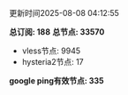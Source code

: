 更新时间2025-08-08 04:12:55

**总订阅: 188**
**总节点: 33570**
- vless节点: 9945
- hysteria2节点: 17

**google ping有效节点: 335**
